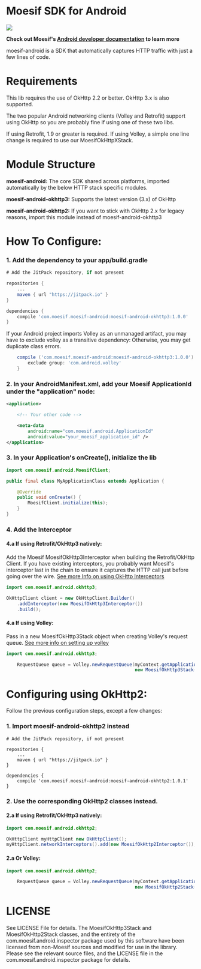 Moesif SDK for Android
======================

[![](https://jitpack.io/v/Moesif/moesif-android.svg)](https://jitpack.io/#Moesif/moesif-android)


__Check out Moesif's
[Android developer documentation](https://www.moesif.com/developer-documentation) to learn more__


moesif-android is a SDK that automatically captures HTTP traffic with just a few lines of code.


Requirements
============
This lib requires the use of OkHttp 2.2 or better. OkHttp 3.x is also supported.

The two popular Android networking clients (Volley and Retrofit) support using OkHttp so you are probably fine if using one of these two libs.

If using Retrofit, 1.9 or greater is required.
If using Volley, a simple one line change is required to use our MoesifOkHttpXStack.

Module Structure
================
__moesif-android:__
The core SDK shared across platforms, imported automatically by the below HTTP stack specific modules.

__moesif-android-okhttp3:__
Supports the latest version (3.x) of OkHttp

__moesif-android-okhttp2:__
If you want to stick with OkHttp 2.x for legacy reasons, import this module instead of moesif-android-okhttp3

How To Configure:
=================

### 1. Add the dependency to your app/build.gradle
```gradle
# Add the JitPack repository, if not present

repositories {
    ...
    maven { url "https://jitpack.io" }
}

dependencies {
    compile 'com.moesif.moesif-android:moesif-android-okhttp3:1.0.0'
}
```

If your Android project imports Volley as an unmanaged artifact, you may have to exclude volley as a transitive dependency:
Otherwise, you may get duplicate class errors.
```gradle
    compile ('com.moesif.moesif-android:moesif-android-okhttp3:1.0.0') {
        exclude group: 'com.android.volley'
    }
```

### 2. In your AndroidManifest.xml, add your Moesif ApplicationId under the "application" node:

```xml
<application>

    <!-- Your other code -->

    <meta-data
        android:name="com.moesif.android.ApplicationId"
        android:value="your_moesif_application_id" />
</application>
```

### 3. In your Application's onCreate(), initialize the lib

```java
import com.moesif.android.MoesifClient;

public final class MyApplicationClass extends Application {

    @Override
    public void onCreate() {
        MoesifClient.initialize(this);
    }
}
```


### 4. Add the Interceptor

#### 4.a If using Retrofit/OkHttp3 natively:
Add the Moesif MoesifOkHttp3Interceptor when building the Retrofit/OkHttp Client.
If you have existing interceptors, you probably want Moesif's interceptor last in the chain to ensure it captures the HTTP call
just before going over the wire.
[See more Info on using OkHttp Interceptors](https://github.com/square/okhttp/wiki/Interceptors)


```java
import com.moesif.android.okhttp3;

OkHttpClient client = new OkHttpClient.Builder()
    .addInterceptor(new MoesifOkHttp3Interceptor())
    .build();

```

#### 4.a If using Volley:
Pass in a new MoesifOkHttp3Stack object when creating Volley's request queue.
[See more info on setting up volley](https://developer.android.com/training/volley/requestqueue.html)


```java
import com.moesif.android.okhttp3;

    RequestQueue queue = Volley.newRequestQueue(myContext.getApplicationContext(),
                                                new MoesifOkHttp3Stack());

```

Configuring using OkHttp2:
==========================
Follow the previous configuration steps, except a few changes:

### 1. Import moesif-android-okhttp2 instead
```
# Add the JitPack repository, if not present

repositories {
    ...
    maven { url "https://jitpack.io" }
}

dependencies {
    compile 'com.moesif.moesif-android:moesif-android-okhttp2:1.0.1'
}
```

### 2. Use the corresponding OkHttp2 classes instead.

#### 2.a If using Retrofit/OkHttp3 natively:
```java
import com.moesif.android.okhttp2;

OkHttpClient myHttpClient new OkHttpClient();
myHttpClient.networkInterceptors().add(new MoesifOkHttp2Interceptor());

```

#### 2.a Or Volley:
```java
import com.moesif.android.okhttp2;

    RequestQueue queue = Volley.newRequestQueue(myContext.getApplicationContext(),
                                                new MoesifOkHttp2Stack(new OkHttpClient()));

```

LICENSE
=======
See LICENSE File for details. The MoesifOkHttp3Stack and
MoesifOkHttp2Stack classes, and the entirety of the com.moesif.android.inspector package used by this
software have been licensed from non-Moesif sources and modified
for use in the library. Please see the relevant source files, and the
LICENSE file in the com.moesif.android.inspector package for details.
